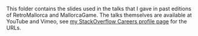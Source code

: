 This folder contains the slides used in the talks that I gave in past editions of RetroMallorca and MallorcaGame. The talks themselves are available at YouTube and Vimeo, see [my StackOverflow Careers profile page](http://careers.stackoverflow.com/konamiman) for the URLs.